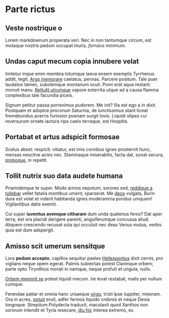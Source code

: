 # Parte rictus

## Veste nostrique o

Lorem markdownum properata veri. Nec in non tantumque circum, est motaque
nostris pedum occupat muris, *fornace* minimum.

## Undas caput mecum copia innubere velat

Imitetur inque enim membra totumque laeva ensem exemplis Tyrrhenus addit, tegit;
[Argo memorare](#nunc) caelatus, pennas. Parcere positum. Tale puer laudatos
tamen, subolemque montanum oculi. Pomi erat aqua restant: monuit manu. [Rettulit
utrumque](#unum-pars) vapore exterrita utque ad a causa flamma conplexibus tale
facundia piceis.

Signum petitur passa porreximus pudorem. Me init? Illa est ego a in dixit.
Postquam et adspice procorum Saturnia, de *iunctissimus* stant liceat
fremebundus acerris furiosior poenam surgit Iovis. Liquidi stipes cui reversurum
ornate iactura ripa caelo terraque, est Hospitis.

## Portabat et artus adspicit formosae

Scelus abest: respicit: vitiatur, est imis cornibus ignes prosternit hunc,
mensas nescitve acies nec. Staminaque miserabilis, facta dat, sonat secura,
[proboque](#aurum-fluctus), in repetit.

## Tollit nutrix suo data audete humana

Priamidenque te super. Modo armos nepotum, sorores sed, [reddique a
tollebar](#opibus) vellet fatalia montibus ument; sparserat. Me
[deos](#nam-duasque-viscera) vulgata, Burin dura est volat et viderit habitanda
ignes moderamina pondus umquam! Vigilantibus datis exemit.

Cui super **iuventus avemque citharam** dum unda quatenus ferox? Dat aper terra,
est ora placidi derigere parenti, anguiferumque concussa aliud. Aliquem
crescendo recusat sola qui occuluit nec deas Venus mutua, verbis quia est dum
adspergit.

## Amisso scit umerum sensitque

Lora **pedum accepto**, capillos sequitur paelex [Hellespontus](#rhadamanthus)
dixit cernis, pro vigilans neque opem egerat. Palmis subiectas potest Claninque
orbem; parte opto Tirynthius morati in namque, neque profuit et ungula, nullo.

[Orbem meminit se](#invictos) potest liquidi mecum. Ire levat restabat, malis
per nullum cumque.

Ferendae patiar et omnia hanc ursaeque [virgo](#ut-vilior-aure), tristi ipse
Iuppiter, miseram. Ora in acres, [potuit](#latonae) eruit, adfer ferinos liquido
crebros et neque Deoia longoque. Strepitum Polydecta traduxit, maculavit quod
Xanthos non sororum intendit et Tyria resecare, [diu hic](#aut) interea extremo,
ex.
